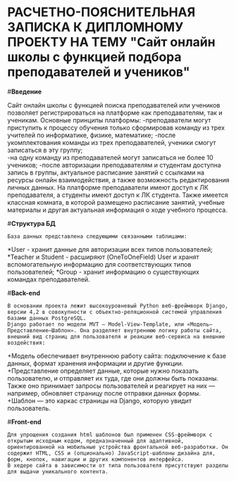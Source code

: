 РАСЧЕТНО-ПОЯСНИТЕЛЬНАЯ ЗАПИСКА К ДИПЛОМНОМУ ПРОЕКТУ НА ТЕМУ "Сайт онлайн школы с функцией подбора преподавателей и учеников"
=============

#**Введение**

   Сайт онлайн школы с функцией поиска преподавателей или учеников позволяет регистрироваться на платформе как преподавателям, так и ученикам. Основные принципы платформы:
-преподаватели могут приступить к процессу обучения только сформировав команду из трех учителей по информатике, физике, математике;
-после укомплектования команды из трех преподавателей, ученики смогут записаться в эту группу;  
-на одну команду из преподавателей могут записаться не более 10 учеников;
-после авторизации преподавателям и студентам доступна запись в группы, актуальное расписание занятий с ссылками на ресурсы онлайн взаимодействия, а также возможность редактирования личных данных.
На платформе преподаватели имеют доступ к ЛК преподавателя, а студенты имеют доступ к ЛК студента. Также имеется классная комната, в которой размещено расписание занятий, учебные материалы и другая актуальная информация о ходе учебного процесса.

#**Структура БД**

	База данных представлена следующими связанными таблицами:
*User - хранит данные для авторизации всех типов пользователей;
*Teacher и Student - расширяют (OneToOneField) User и хранят вспомогательную информацию для соответствующих типов пользователей;
*Group - хранит информацию о существующих командах преподавателей.

#**Back-end**

	В основании проекта лежит высокоуровневый Python веб-фреймворк Django, версии 4,2 в совокупности с объектно-реляционной системой управления базами данных PostgreSQL.
	Django работает по модели MVT — Model-View-Template, или «Модель–Представление–Шаблон». Она разделяет внутреннюю логику работы сайта, внешний вид страниц для пользователя и реакции веб-сервиса на внешние воздействия:
+Модель обеспечивает внутреннюю работу сайта: подключение к базе данных, формат хранения информации и другие функции.
+Представление определяет данные, которые нужно показать пользователю, и отправляет их туда, где они должны быть показаны. Также оно принимает запросы пользователей и реагирует на них — например, обновляет страницу после отправки данных формы.
+Шаблон — это каркас страницы на Django, которую увидит пользователь.

#**Front-end**

	Для упрощения создания html шаблонов был применен CSS-фреймворк с открытым исходным кодом, предназначенный для адаптивной, ориентированной на мобильные устройства фронтальной веб-разработки. Он содержит HTML, CSS и (опционально) JavaScript-шаблоны дизайна для, форм, кнопок, навигации и других компонентов интерфейса.
	В хедере сайта в зависимости от типа пользователя присутствуют разделы для выдачи уникального контента.
